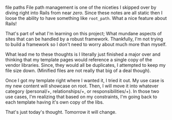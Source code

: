 file paths
File path management is one of the niceties I skipped over by diving right into Rails from near _zero_. Since these notes are all static then I loose the ability to have something like `root_path`. What a nice feature about Rails! 

That's part of what I'm learning on this project; What mundane aspects of sites that can be handled by a robust framework. Thankfully, I'm not trying to build a framework so I don't need to worry about much more than myself.

What lead me to these thoughts is I literally just finished a major over and thinking that my template pages would reference a single copy of the vendor libraries. Since, they would all be duplicates, I attempted to keep my file size down. (Minified files are not really that big of a deal though). 

Once I got my template right where I wanted it, I tried it out. My use case is my new content will showcase on root. Then, I will move it into whatever category (personal/+, relationships/+, or responsibilities/+). In those two use cases, I'm realizing that based on my constraints, I'm going back to each template having it's own copy of the libs. 

That's just today's thought. Tomorrow it will change.